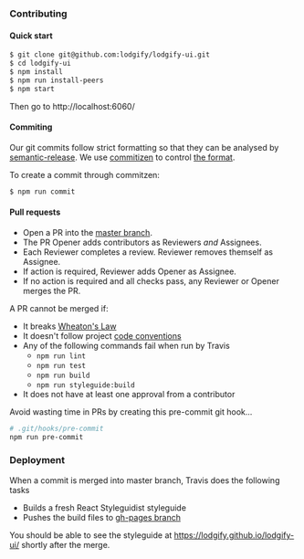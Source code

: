 ### Contributing

#### Quick start

```bash
$ git clone git@github.com:lodgify/lodgify-ui.git
$ cd lodgify-ui
$ npm install
$ npm run install-peers
$ npm start
```

Then go to http://localhost:6060/

#### Commiting

Our git commits follow strict formatting so that they can be analysed by [semantic-release](https://github.com/semantic-release/semantic-release). We use [commitizen](https://github.com/commitizen/cz-cli) to control [the format](https://github.com/angular/angular.js/blob/master/DEVELOPERS.md#-git-commit-guidelines). 

To create a commit through commitzen:

```bash
$ npm run commit
```

#### Pull requests

- Open a PR into the [master branch](https://github.com/lodgify/lodgify-ui/tree/master).
- The PR Opener adds contributors as Reviewers *and* Assignees.
- Each Reviewer completes a review. Reviewer removes themself as Assignee.
- If action is required, Reviewer adds Opener as Assignee.
- If no action is required and all checks pass, any Reviewer or Opener merges the PR.

A PR cannot be merged if:
- It breaks [Wheaton's Law](http://www.wheatonslaw.com/)
- It doesn't follow project [code conventions](https://github.com/lodgify/lodgify-ui/blob/master/docs/CONVENTIONS.md)
- Any of the following commands fail when run by Travis
  - `npm run lint`
  - `npm run test`
  - `npm run build`
  - `npm run styleguide:build`
- It does not have at least one approval from a contributor

Avoid wasting time in PRs by creating this pre-commit git hook...

```sh
# .git/hooks/pre-commit
npm run pre-commit
```

### Deployment

When a commit is merged into master branch, Travis does the following tasks

- Builds a fresh React Styleguidist styleguide
- Pushes the build files to [gh-pages branch](https://github.com/lodgify/lodgify-ui/tree/gh-pages)

You should be able to see the styleguide at https://lodgify.github.io/lodgify-ui/ shortly after the merge.
